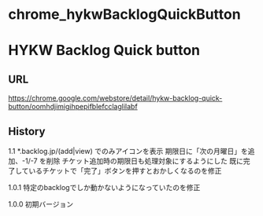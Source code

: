 chrome_hykwBacklogQuickButton
=============================

# HYKW Backlog Quick button
## URL
https://chrome.google.com/webstore/detail/hykw-backlog-quick-button/oomhdjimigihpepifblefcclaglilabf

## History

1.1
    *.backlog.jp/(add|view) でのみアイコンを表示
    期限日に「次の月曜日」を追加、-1/-7 を削除
    チケット追加時の期限日も処理対象にするようにした
    既に完了しているチケットで「完了」ボタンを押すとおかしくなるのを修正

1.0.1
    特定のbacklogでしか動かないようになっていたのを修正

1.0.0
    初期バージョン
